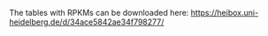 The tables with RPKMs can be downloaded here: https://heibox.uni-heidelberg.de/d/34ace5842ae34f798277/

